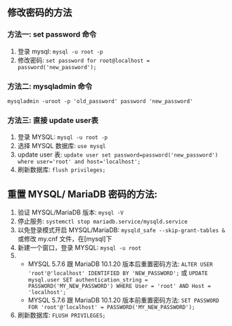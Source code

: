 ## 修改密码的方法
### 方法一: set password 命令
1. 登录 mysql: `mysql -u root -p`
2. 修改密码: `set password for root@localhost = password('new_password');`

### 方法二: mysqladmin 命令
`mysqladmin -uroot -p 'old_password' password 'new_password'`

### 方法三: 直接 update user表
1. 登录 MYSQL: `mysql -u root -p`
2. 选择 MYSQL 数据库: `use mysql`
3. update user 表: `update user set password=password('new_password') where user='root' and host='localhost';`
4. 刷新数据库: `flush privileges;`

## 重置 MYSQL/ MariaDB 密码的方法:
1. 验证 MYSQL/MariaDB 版本: `mysql -V`
2. 停止服务: `systemctl stop mariadb.service/mysqld.service`
3. 以免登录模式开启 MYSQL/MariaDB: `mysqld_safe --skip-grant-tables &` 或修改 my.cnf 文件，在[mysql]下
4. 新建一个窗口，登录 MYSQL: `mysql -u root`
5. * MYSQL 5.7.6 跟 MariaDB 10.1.20 版本后重置密码方法: `ALTER USER 'root'@'localhost' IDENTIFIED BY 'NEW_PASSWORD';` 或 `UPDATE mysql.user SET authentication_string = PASSWORD('MY_NEW_PASSWORD') WHERE User = 'root' AND Host = 'localhost';`
   * MYSQL 5.7.6 跟 MariaDB 10.1.20 版本前重置密码方法: `SET PASSWORD FOR 'root'@'localhost' = PASSWORD('MY_NEW_PASSWORD');`
6. 刷新数据库: `FLUSH PRIVILEGES;`